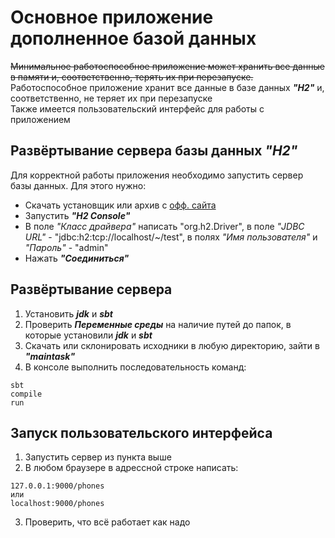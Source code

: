 # Основное приложение дополненное базой данных

~~Минимальное работоспособное приложение может хранить все данные в памяти и, соответственно, терять их при перезапуске.~~  
Работоспособное приложение хранит все данные в базе данных ***"H2"*** и, соответственно, не теряет их при перезапуске  
Также имеется пользовательский интерфейс для работы с приложением

## Развёртывание сервера базы данных ***"H2"***
Для корректной работы приложения необходимо запустить сервер базы данных. Для этого нужно:  
* Скачать установщик или архив с [офф. сайта](https://www.h2database.com/html/main.html)  
* Запустить ***"H2 Console"***  
* В поле *"Класс драйвера"* написать "org.h2.Driver", в поле *"JDBC URL"* - "jdbc:h2:tcp://localhost/~/test", в полях *"Имя пользователя"* и *"Пароль"* - "admin"
* Нажать ***"Соединиться"***

## Развёртывание сервера
1. Установить ***jdk*** и ***sbt***
2. Проверить ***Переменные среды*** на наличие путей до папок, в которые установили ***jdk*** и ***sbt***
3. Скачать или склонировать исходники в любую директорию, зайти в ***"maintask"***
3. В консоле выполнить последовательность команд:
~~~
sbt
compile
run
~~~

## Запуск пользовательского интерфейса
1. Запустить сервер из пункта выше
2. В любом браузере в адрессной строке написать:
~~~
127.0.0.1:9000/phones
или  
localhost:9000/phones
~~~
3. Проверить, что всё работает как надо
